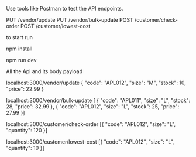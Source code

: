 Use tools like Postman to test the API endpoints.

PUT /vendor/update
PUT /vendor/bulk-update
POST /customer/check-order
POST /customer/lowest-cost

to start run 

npm install 

npm run dev

All the Api and its body payload

localhost:3000/vendor/update
{
    "code": "APL012",
    "size": "M",
    "stock": 10,
    "price": 22.99
}

localhost:3000/vendor/bulk-update
[  {
    "code": "APL011",
    "size": "L",
    "stock": 28,
    "price": 32.99
  },
  {
    "code": "APL012",
    "size": "L",
    "stock": 25,
    "price": 27.99
  }]

  localhost:3000/customer/check-order
   [{
    "code": "APL012",
    "size": "L",
    "quantity": 120
  }]

  localhost:3000/customer/lowest-cost
   [{
    "code": "APL012",
    "size": "L",
    "quantity": 10
  }]